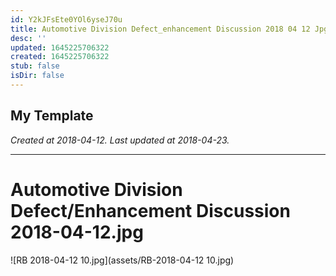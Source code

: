 ```yaml
---
id: Y2kJFsEte0YOl6yseJ70u
title: Automotive Division Defect_enhancement Discussion 2018 04 12 Jpg 2
desc: ''
updated: 1645225706322
created: 1645225706322
stub: false
isDir: false
---
```

My Template
---

_Created at 2018-04-12._
_Last updated at 2018-04-23._




---

# Automotive Division Defect/Enhancement Discussion 2018-04-12.jpg


![RB 2018-04-12 10.jpg](assets/RB-2018-04-12 10.jpg)

